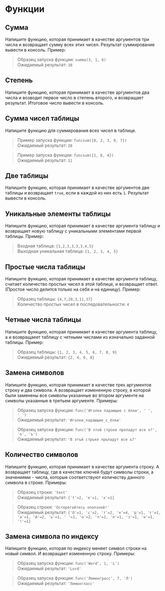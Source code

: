 # Функции
## Сумма
Напишите функцию, которая принимает в качестве аргументов три числа и возвращает сумму всех этих чисел.
Результат суммирование вывести в консоль. Пример:
>Образец запуска функции: `summa(3, 1, 6)`\
Ожидаемый результат: `10`
## Степень
Напишите функцию, которая принимает в качестве аргументов два числа и возводит первое число в степень второго, и возвращает результат.
Итоговое число вывести в консоль.
## Сумма чисел таблицы
Напишите функцию для суммирования всех чисел в таблице.
>Пример запуска функции: `funcsum({8, 2, 3, 0, 7})`\
Ожидаемый результат: `20`

>Пример запуска функции: `funcsum({1, 6, 4})`\
Ожидаемый результат: `11`
## Две таблицы
Напишите функцию, которая принимает в качестве аргументов две таблицы и возвращает `true`, если в каждой из них есть `1`.
Результат вывести в консоль.
## Уникальные элементы таблицы
Напишите функцию, которая принимает в качестве аргумента таблицу и возвращает новую таблицу с уникальными элементами первой таблицы. Пример:
>Входная таблица: `{1,2,3,3,3,3,4,5}`\
Выходная уникальная таблица: `{1, 2, 3, 4, 5}`
## Простые числа таблицы
Напишите функцию, которая принимает в качестве аргумента таблицу, считает количество простых чисел в этой таблице, и возвращает ответ. (Простое число делится только на себя и на единицу). Пример: 
>Образец таблицы: `{4,7,20,3,11,37}`\
Количество простых чисел в последовательности: `4`
## Четные числа таблицы
Напишите функцию, которая принимает в качестве аргумента таблицу, а и возвращаеет таблицу с четными числами из изначально заданной таблицы. Пример:
>Образец таблицы: `{1, 2, 3, 4, 5, 6, 7, 8, 9}`\
Ожидаемый результат: `{2, 4, 6, 8}`
## Замена символов
Напишите функцию, которая принимает в качестве трех аргументов строку и два символа. А возвращает измененную строку, в которой были заменены все символы указанные во втором аргументе на символы указанные в третьем аргументе. Примеры:
>Образец запуска функции: `func('Иголки падающие с ёлки', ' ', '_')`\
Ожидаемый результат: `'Иголки_падающие_с_ёлки'`

>Образец запуска функции: `func('В этой строке пропадут все о?', 'о', 'ъ')`\
Ожидаемый результат: `'В этъй стръке пръпадут все ъ?'`
## Количество символов
Напишите функцию, которая принимает в качестве аргумента строку. А возвращает таблицу, где в качестве ключей будут символы строки, а значениями - числа, которые соответствуют количеству данного символа в строке. Примеры:
>Образец строки: `'text'`\
Ожидаемый результат: `{'t'=2, 'e'=1, 'x'=1}`

>Образец строки: `'Остерегайтесь оползней!'`\
Ожидаемый результат: `{'О'=1, 'c'=2, 'т'=2, 'е'=4, 'р'=1, 'г'=1, 'а'=1, 'й'=2, 'ь'=1, ' '=1, 'о'=2, 'п'=1, 'л'=1, 'з'=1, 'н'=1, '!'=1}`
## Замена символа по индексу
Напишите функцию, которая по индексу меняет символ строки на новый символ. И возвращает измененную строку. Примеры:
>Образец запуска функции: `func('Word', 1, 'L')`\
Ожидаемый результат: `'Lord' `

>Образец запуска функции: `func('Лемонграсс', 7, 'Л')`\
Ожидаемый результат: `'Лемонгласс'`